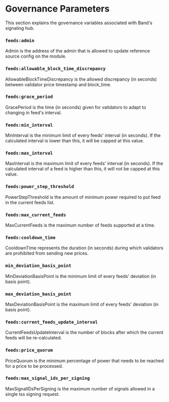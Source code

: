 # Governance Parameters

This section explains the governance variables associated with Band's signaling hub.

### `feeds:admin`

Admin is the address of the admin that is allowed to update reference source config on the module.

### `feeds:allowable_block_time_discrepancy`

AllowableBlockTimeDiscrepancy is the allowed discrepancy (in seconds) between validator price timestamp and block_time.

### `feeds:grace_period`

GracePeriod is the time (in seconds) given for validators to adapt to changing in feed's interval.

### `feeds:min_interval`

MinInterval is the minimum limit of every feeds' interval (in seconds). If the calculated interval is lower than this, it will be capped at this value.

### `feeds:max_interval`

MaxInterval is the maximum limit of every feeds' interval (in seconds). If the calculated interval of a feed is higher than this, it will not be capped at this value.

### `feeds:power_step_threshold`

PowerStepThreshold is the amount of minimum power required to put feed in the current feeds list.

### `feeds:max_current_feeds`

MaxCurrentFeeds is the maximum number of feeds supported at a time.

### `feeds:cooldown_time`

CooldownTime represents the duration (in seconds) during which validators are prohibited from sending new prices.

### `min_deviation_basis_point`

MinDeviationBasisPoint is the minimum limit of every feeds' deviation (in basis point).

### `max_deviation_basis_point`

MaxDeviationBasisPoint is the maximum limit of every feeds' deviation (in basis point).

### `feeds:current_feeds_update_interval`

CurrentFeedsUpdateInterval is the number of blocks after which the current feeds will be re-calculated.

### `feeds:price_quorum`

PriceQuorum is the minimum percentage of power that needs to be reached for a price to be processed.

### `feeds:max_signal_ids_per_signing`

MaxSignalIDsPerSigning is the maximum number of signals allowed in a single tss signing request.
